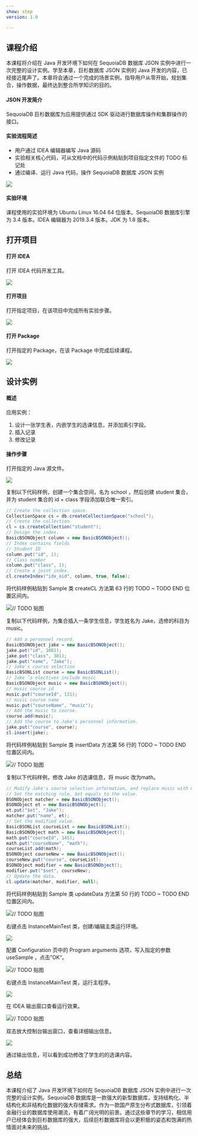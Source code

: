 ```yaml
---
show: step
version: 1.0

---
```


## 课程介绍

本课程将介绍在 Java 开发环境下如何在 SequoiaDB 数据库 JSON 实例中进行一次完整的设计实例。学至本章，巨杉数据库 JSON 实例的 Java 开发的内容，已经接近尾声了。本章将会通过一个完成的场景实例，指导用户从零开始，规划集合，操作数据，最终达到整合所学知识的目的。

#### JSON 开发简介

SequoiaDB 巨杉数据库为应用提供通过 SDK 驱动进行数据库操作和集群操作的接口。

#### 实验流程简述

- 用户通过 IDEA 编辑器编写 Java 源码
- 实验相关核心代码，可从文档中的代码示例粘贴到项目指定文件的 TODO 标记处
- 通过编译、运行 Java 代码，操作 SequoiaDB 数据库 JSON 实例

![](https://doc.shiyanlou.com/courses/1736/1207281/7b1731fc121e3b460dcd9841eb0218a6-0)

#### 实验环境

课程使用的实验环境为 Ubuntu Linux 16.04 64 位版本。SequoiaDB 数据库引擎为 3.4 版本。IDEA 编辑器为 2019.3.4 版本。JDK 为 1.8 版本。

## 打开项目

#### 打开 IDEA

打开 IDEA 代码开发工具。

![](https://doc.shiyanlou.com/courses/1736/1207281/06650396616c742995bb63fcf933fac5-0)

#### 打开项目

打开指定项目，在该项目中完成所有实验步骤。

![](https://doc.shiyanlou.com/courses/1736/1207281/9f17386c8098e8f4e46634f208fcd36b-0)

#### 打开 Package

打开指定的 Package，在该 Package 中完成后续课程。

![](https://doc.shiyanlou.com/courses/1736/1207281/6bb679f7a22fb3e2291b508554bc578c-0)

## 设计实例

#### 概述

应用实例：

1. 设计一张学生表，内嵌学生的选课信息，并添加索引字段。
2. 插入记录
3. 修改记录

#### 操作步骤

打开指定的 Java 源文件。

![](https://doc.shiyanlou.com/courses/1736/1207281/612970f7df1ac874407645574e5ff358-0)

复制以下代码样例，创建一个集合空间，名为 school ，然后创建 student 集合，并为 student 集合的 id + class 字段添加联合唯一索引。

```java
// Create the collection space.
CollectionSpace cs = db.createCollectionSpace("school");
// Create the collection.
cl = cs.createCollection("student");
// Design the index.
BasicBSONObject column = new BasicBSONObject();
// Index contains fields
// Student ID
column.put("id", 1);
// Class number
column.put("class", 1);
// Create a joint index.
cl.createIndex("idx_oid", column, true, false);
```

将代码样例粘贴到 Sample 类 createCL 方法第 63 行的 TODO ~ TODO END 位置区间内。

![// TODO 贴图](https://doc.shiyanlou.com/courses/1736/1207281/ee90780be3bf0daf38918e06acea73ef-0)

复制以下代码样例，为集合插入一条学生信息，学生姓名为 Jake，选修的科目为 music。

```java
// Add a personnel record.
BasicBSONObject jake = new BasicBSONObject();
jake.put("id", 1001);
jake.put("class", 301);
jake.put("name", "Jake");
// Jake's course selection
BasicBSONList course = new BasicBSONList();
// Jake ’s electives include music
BasicBSONObject music = new BasicBSONObject();
// music course id
music.put("courseId", 131);
// music course name
music.put("courseName", "music");
// Add the music to course.
course.add(music);
// Add the course to Jake's personnel information.
jake.put("course", course);
cl.insert(jake);
```

将代码样例粘贴到 Sample 类 insertData 方法第 56 行的 TODO ~ TODO END 位置区间内。

![// TODO 贴图](https://doc.shiyanlou.com/courses/1736/1207281/3d800666e7e2255573f3bc03d773249a-0)

复制以下代码样例，修改 Jake 的选课信息，将 music 改为math。

```java
// Modify Jake's course selection information, and replace music with math.
// Set the matching rule, $et equals to the value.
BSONObject matcher = new BasicBSONObject();
BSONObject et = new BasicBSONObject();
et.put("$et", "Jake");
matcher.put("name", et);
// Set the modified value.
BasicBSONList courseList = new BasicBSONList();
BasicBSONObject math = new BasicBSONObject();
math.put("courseId", 145);
math.put("courseName", "math");
courseList.add(math);
BSONObject courseNew = new BasicBSONObject();
courseNew.put("course", courseList);
BSONObject modifier = new BasicBSONObject();
modifier.put("$set", courseNew);
// Update the data.
cl.update(matcher, modifier, null);
```

将代码样例粘贴到 Sample 类 updateData 方法第 50 行的 TODO ~ TODO END 位置区间内。

![// TODO 贴图](https://doc.shiyanlou.com/courses/1736/1207281/089eef8cf44070d2fdcf727c09e147bd-0)

右键点击 InstanceMainTest 类，创建/编辑主类运行环境。

![](https://doc.shiyanlou.com/courses/1736/1207281/f8a33bf537e10a3d87f256c435cf196e-0)

配置 Configuration 页中的 Program arguments 选项，写入指定的参数 useSample ，点击”OK“。

![// TODO 贴图](https://doc.shiyanlou.com/courses/1736/1207281/219c12dadb2b4bd459867a5d1661c3d0-0) 

右键点击 InstanceMainTest 类，运行主程序。

![](https://doc.shiyanlou.com/courses/1736/1207281/a3ea796cf145dcf1b03a9073caea205b-0)

在 IDEA 输出窗口查看运行效果。

![// TODO 贴图](https://doc.shiyanlou.com/courses/1736/1207281/aa6eaf0fea31af7fc0deeb85d3f8a8c4-0)

双击放大控制台输出窗口，查看详细输出信息。

![](https://doc.shiyanlou.com/courses/1736/1207281/d1b55284070162121e2513833732d7fe-0)

通过输出信息，可以看到成功修改了学生的的选课内容。

## 总结

本课程介绍了 Java 开发环境下如何在 SequoiaDB 数据库 JSON 实例中进行一次完整的设计实例。SequoiaDB 数据库是一款强大的新型数据库，支持结构化、半结构化和非结构化数据的强大存储需求。作为一款国产原生分布式数据库，引领着金融行业的数据库使用潮流，有着广阔光明的前景。通过这些章节的学习，相信用户已经体会到巨杉数据库的强大，后续巨杉数据库将会以更积极的姿态和饱满的热情面对未来的挑战。
